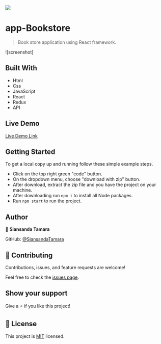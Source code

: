 ![](https://img.shields.io/badge/Microverse-blueviolet)

# app-Bookstore

> Book store application using React framework.

![screenshot]

## Built With

- Html
- Css
- JavaScript
- React
- Redux
- API

## Live Demo

[Live Demo Link](/)

## Getting Started
To get a local copy up and running follow these simple example steps.

- Click on the top right green "code" button.
- On the dropdown menu, choose "download with zip" button.
- After download, extract the zip file and you have the project on your machine.
- After downloading run `npm i` to install all Node packages.
- Run `npm start` to run the project.

## Author

👤 **Siansanda Tamara**

 GitHub: [@SiansandaTamara](https://github.com/SiansandaTamara)


## 🤝 Contributing

Contributions, issues, and feature requests are welcome!

Feel free to check the [issues page](../../issues/).

## Show your support

Give a ⭐️ if you like this project!

## 📝 License

This project is [MIT](./MIT.md) licensed.
